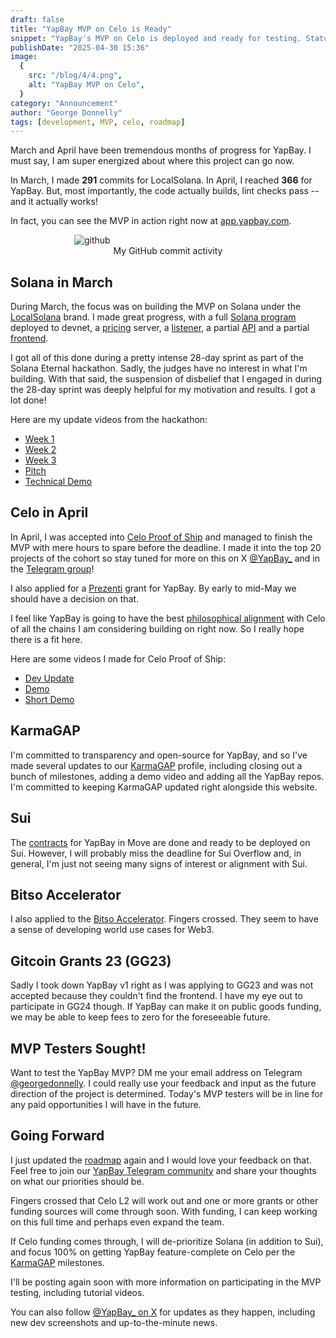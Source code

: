 ```yaml
---
draft: false
title: "YapBay MVP on Celo is Ready"
snippet: "YapBay's MVP on Celo is deployed and ready for testing. Status updates from March and April 2025."
publishDate: "2025-04-30 15:36"
image:
  {
    src: "/blog/4/4.png",
    alt: "YapBay MVP on Celo",
  }
category: "Announcement"
author: "George Donnelly"
tags: [development, MVP, celo, roadmap]
---
```


March and April have been tremendous months of progress for YapBay. I must say, I am super energized about where this project can go now.

In March, I made **291** commits for LocalSolana. In April, I reached **366** for YapBay. But, most importantly, the code actually builds, lint checks pass -- and it actually works! 

In fact, you can see the MVP in action right now at [app.yapbay.com](https://app.yapbay.com/).

<figure style="display: block; margin: 0 auto; width: 300px;">
  <img src="/blog/4/github.png" alt="github">
  <figcaption style="text-align: center;">My GitHub commit activity</figcaption>
</figure>


## Solana in March

During March, the focus was on building the MVP on Solana under the [LocalSolana](https://localsolana.com) brand. I made great progress, with a full [Solana program](https://github.com/Panmoni/localsolana-contracts) deployed to devnet, a [pricing](https://github.com/Panmoni/pricing) server, a [listener](https://github.com/Panmoni/localsolana-listener), a partial [API](https://github.com/Panmoni/localsolana-api) and a partial [frontend](https://github.com/Panmoni/localsolana).

I got all of this done during a pretty intense 28-day sprint as part of the Solana Eternal hackathon. Sadly, the judges have no interest in what I'm building. With that said, the suspension of disbelief that I engaged in during the 28-day sprint was deeply helpful for my motivation and results. I got a lot done!

Here are my update videos from the hackathon:

- [Week 1](https://www.youtube.com/watch?v=AyCg6qonIz0)
- [Week 2](https://www.youtube.com/watch?v=bQ_v453hfiI)
- [Week 3](https://www.youtube.com/watch?v=8LXX2vBrFoU)
- [Pitch](https://www.youtube.com/watch?v=JZIJ2gkkAcw)
- [Technical Demo](https://www.youtube.com/watch?v=_dRcrS_M0lQ)

## Celo in April

In April, I was accepted into [Celo Proof of Ship](https://docs.gap.karmahq.xyz/how-to-guides/integrations/celo-proof-of-ship) and managed to finish the MVP with mere hours to spare before the deadline. I made it into the top 20 projects of the cohort so stay tuned for more on this on X [@YapBay_](https://x.com/YapBay_) and in the [Telegram group](https://t.me/Panmoni/288)!

I also applied for a [Prezenti](https://x.com/GeorgeDonnelly/status/1913018818823062002) grant for YapBay. By early to mid-May we should have a decision on that.

I feel like YapBay is going to have the best [philosophical alignment](https://celo.org/vision) with Celo of all the chains I am considering building on right now. So I really hope there is a fit here.

Here are some videos I made for Celo Proof of Ship:

- [Dev Update](https://www.youtube.com/watch?v=EuGBg3g8Pgk)
- [Demo](https://www.youtube.com/watch?v=pd9KaglEDJ8)
- [Short Demo](https://www.youtube.com/watch?v=5-6TtUpHZiA)

## KarmaGAP

I'm committed to transparency and open-source for YapBay, and so I've made several updates to our [KarmaGAP](https://gap.karmahq.xyz/project/yapbay-p2p-stablecoin-remittances) profile, including closing out a bunch of milestones, adding a demo video and adding all the YapBay repos. I'm committed to keeping KarmaGAP updated right alongside this website.

## Sui

The [contracts](https://github.com/Panmoni/yapbay-contracts-sui) for YapBay in Move are done and ready to be deployed on Sui. However, I will probably miss the deadline for Sui Overflow and, in general, I'm just not seeing many signs of interest or alignment with Sui.

## Bitso Accelerator

I also applied to the [Bitso Accelerator](https://x.com/GeorgeDonnelly/status/1906833304210354617). Fingers crossed. They seem to have a sense of developing world use cases for Web3.

## Gitcoin Grants 23 (GG23)

Sadly I took down YapBay v1 right as I was applying to GG23 and was not accepted because they couldn't find the frontend. I have my eye out to participate in GG24 though. If YapBay can make it on public goods funding, we may be able to keep fees to zero for the foreseeable future.

## MVP Testers Sought!

Want to test the YapBay MVP? DM me your email address on Telegram [@georgedonnelly](https://t.me/georgedonnelly). I could really use your feedback and input as the future direction of the project is determined. Today's MVP testers will be in line for any paid opportunities I will have in the future.

## Going Forward

I just updated the [roadmap](https://yapbay.com/roadmap/) again and I would love your feedback on that. Feel free to join our [YapBay Telegram community](https://t.me/Panmoni/288) and share your thoughts on what our priorities should be.

Fingers crossed that Celo L2 will work out and one or more grants or other funding sources will come through soon. With funding, I can keep working on this full time and perhaps even expand the team. 

If Celo funding comes through, I will de-prioritize Solana (in addition to Sui), and focus 100% on getting YapBay feature-complete on Celo per the [KarmaGAP](https://gap.karmahq.xyz/project/yapbay-p2p-stablecoin-remittances/roadmap) milestones.

I'll be posting again soon with more information on participating in the MVP testing, including tutorial videos.

You can also follow [@YapBay_ on X](https://x.com/YapBay_) for updates as they happen, including new dev screenshots and up-to-the-minute news.
